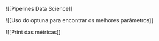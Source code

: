 ![[Pipelines Data Science]]

![[Uso do optuna para encontrar os melhores parâmetros]]

![[Print das métricas]]